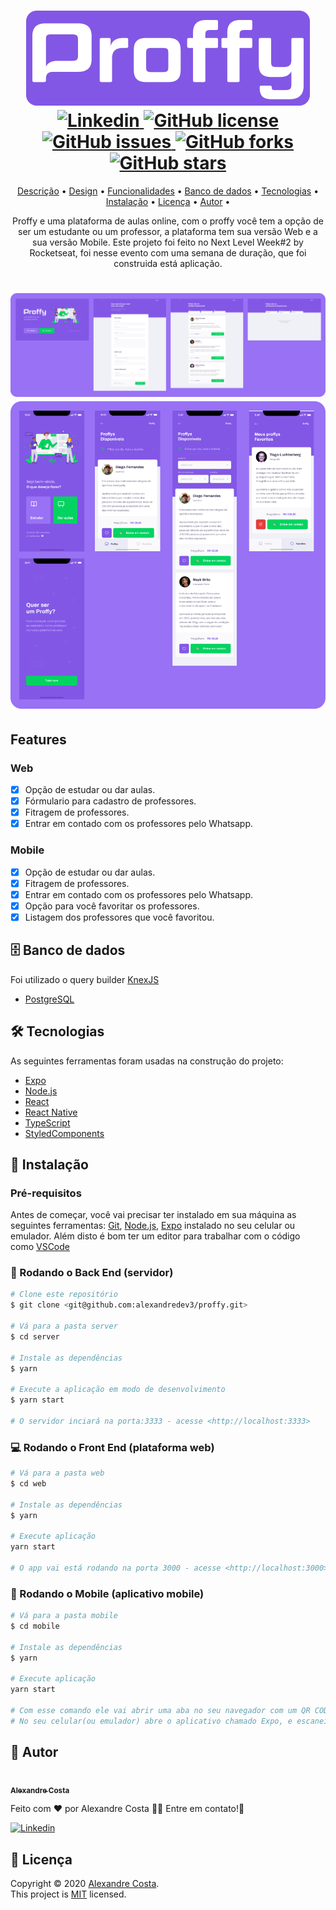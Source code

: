 <h1 align="center">
  <img src="./github/logo.png" />
  <br />
  <a href="https://www.linkedin.com/in/alexandre-costa-401699199">
    <img alt="Linkedin" src="https://img.shields.io/badge/-Alexandre%20Costa-9871F5?label=Linkedin&logo=linkedin&style=flat-square">
  </a>
  <a href="./LICENSE.txt">
    <img alt="GitHub license" src="https://img.shields.io/github/license/alexandredev3/proffy?logo=mint&style=flat-square">
  </a>
  <br />
  <a href="https://github.com/alexandredev3/proffy/issues">
    <img alt="GitHub issues" src="https://img.shields.io/github/issues/alexandredev3/proffy?style=flat-square">
  </a>
  <a href="https://github.com/alexandredev3/proffy/network">
    <img alt="GitHub forks" src="https://img.shields.io/github/forks/alexandredev3/proffy?style=flat-square">
  </a>
  <a href="https://github.com/alexandredev3/proffy/stargazers">
    <img alt="GitHub stars" src="https://img.shields.io/github/stars/alexandredev3/proffy?style=flat-square">
  </a>
</h1>
<p align="center">
 <a href="#description">Descrição</a> •
 <a href="#design">Design</a> • 
 <a href="#features">Funcionalidades</a> • 
 <a href="#database">Banco de dados</a> •
 <a href="#tecnologias">Tecnologias</a> •
 <a href="#install">Instalação</a> •
 <a href="#license">Licença</a> • 
 <a href="#author">Autor</a> •
</p>
<p align="center" id="description">
  Proffy e uma plataforma de aulas online, com o proffy você tem a opção de ser um estudante ou um professor, a
  plataforma tem sua versão Web e a sua versão Mobile.
  Este projeto foi feito no Next Level Week#2 by Rocketseat, foi nesse evento com uma semana de duração, que foi construida está aplicação.
</p>
<h1 align="center" id="design">
  <img src="./github/interface-web.png" />
  <br />
  <img src="./github/interface-mobile.png" />
</h1>

<h2 id="features">
  Features
</h2>

### Web

- [x] Opção de estudar ou dar aulas.
- [x] Fórmulario para cadastro de professores.
- [x] Fitragem de professores.
- [x] Entrar em contado com os professores pelo Whatsapp.

### Mobile

- [x] Opção de estudar ou dar aulas.
- [x] Fitragem de professores.
- [x] Entrar em contado com os professores pelo Whatsapp.
- [x] Opção para você favoritar os professores.
- [x] Listagem dos professores que você favoritou.

<h2 id="database">
  🗄 Banco de dados
</h2>
Foi utilizado o query builder <a href="http://knexjs.org/">KnexJS</a>

- [PostgreSQL](https://www.postgresql.org/)

<h2 id="tecnologias">
  🛠 Tecnologias
</h2>

 As seguintes ferramentas foram usadas na construção do projeto:

- [Expo](https://expo.io/)
- [Node.js](https://nodejs.org/en/)
- [React](https://pt-br.reactjs.org/)
- [React Native](https://reactnative.dev/)
- [TypeScript](https://www.typescriptlang.org/)
- [StyledComponents](https://styled-components.com/)

<h2 id="install">
   📜️ Instalação
</h2>

### Pré-requisitos

Antes de começar, você vai precisar ter instalado em sua máquina as seguintes ferramentas:
[Git](https://git-scm.com), [Node.js](https://nodejs.org/en/), [Expo](https://expo.io/) instalado no seu celular ou emulador.
Além disto é bom ter um editor para trabalhar com o código como [VSCode](https://code.visualstudio.com/)

### 🎲 Rodando o Back End (servidor)

```bash
# Clone este repositório
$ git clone <git@github.com:alexandredev3/proffy.git>

# Vá para a pasta server
$ cd server

# Instale as dependências
$ yarn

# Execute a aplicação em modo de desenvolvimento
$ yarn start

# O servidor inciará na porta:3333 - acesse <http://localhost:3333>
```

### 💻️ Rodando o Front End (plataforma web)

```bash
# Vá para a pasta web
$ cd web

# Instale as dependências
$ yarn

# Execute aplicação
yarn start

# O app vai está rodando na porta 3000 - acesse <http://localhost:3000>
```

### 📱️ Rodando o Mobile (aplicativo mobile)

```bash
# Vá para a pasta mobile
$ cd mobile

# Instale as dependências
$ yarn

# Execute aplicação
yarn start

# Com esse comando ele vai abrir uma aba no seu navegador com um QR CODE.
# No seu celular(ou emulador) abre o aplicativo chamado Expo, e escaneie o QR CODE.
```

<h2 id="author">
   👷️ Autor
</h2>

<a href="https://github.com/alexandredev3/">
 <img src="https://avatars2.githubusercontent.com/u/61118233?s=460&u=6986cc74bed8eb5dee60c2211d9f1b0dd2d24009&v=4" width="70px;" alt=""/>
 <br />
 <sub><b>Alexandre Costa</b></sub>
</a>


Feito com ❤️ por Alexandre Costa 👋🏽 Entre em contato!🚀

<a href="https://www.linkedin.com/in/alexandre-costa-401699199">
  <img alt="Linkedin" src="https://img.shields.io/badge/-Alexandre%20Costa-9871F5?label=Linkedin&logo=linkedin&style=flat-square">
</a>

<h2 id="license">
  📝 Licença
</h2>

Copyright © 2020 [Alexandre Costa](https://github.com/alexandredev3).<br />
This project is [MIT](./LICENSE.txt) licensed.
